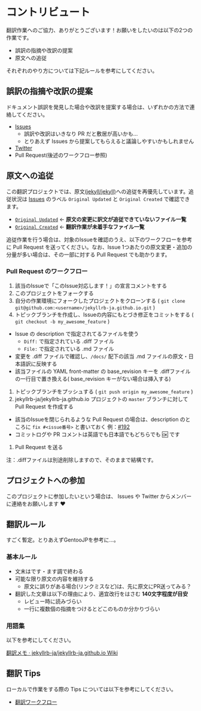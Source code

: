 # コントリビュート

翻訳作業へのご協力、ありがとうございます！お願いをしたいのは以下の2つの作業です。

- 誤訳の指摘や改訳の提案
- 原文への追従

それぞれのやり方については下記ルールを参考にしてください。

## 誤訳の指摘や改訳の提案

ドキュメント誤訳を発見した場合や改訳を提案する場合は、いずれかの方法で連絡してください。

- [Issues](https://github.com/jekyllrb-ja/jekyllrb-ja.github.io/issues)
  - 誤訳や改訳はいきなり PR だと敷居が高いかも…
  - とりあえず Issues から提案してもらえると議論しやすいかもしれません
- [Twitter](https://twitter.com/kk_Ataka)
- Pull Request(後述のワークフロー参照)

## 原文への追従

この翻訳プロジェクトでは、原文[(jekyll/jekyll)](https://github.com/jekyll/jekyll)への追従を再優先しています。追従状況は [Issues](https://github.com/jekyllrb-ja/jekyllrb-ja.github.io/issues) のラベル `Original Updated` と `Original Created` で確認できます。

- [`Original Updated`](https://github.com/jekyllrb-ja/jekyllrb-ja.github.io/labels/Original%20Updated) ← **原文の変更に訳文が追従できていないファイル一覧**
- [`Original Created`](https://github.com/jekyllrb-ja/jekyllrb-ja.github.io/labels/Original%20Created) ← **翻訳作業が未着手なファイル一覧**

追従作業を行う場合は、対象のIssueを確認のうえ、以下のワークフローを参考に Pull Request を送ってください。なお、Issue 1つあたりの原文変更・追加の分量が多い場合は、その一部に対する Pull Request でも助かります。

### Pull Request のワークフロー

1. 該当のIssueで「このIssue対応します！」の宣言コメントをする
1. このプロジェクトをフォークする
1. 自分の作業環境にフォークしたプロジェクトをクローンする ( `git clone git@github.com:<username>/jekyllrb-ja.github.io.git` )
1. トピックブランチを作成し、Issueの内容にもとづき修正をコミットをする ( `git checkout -b my_awesome_feature` )
  - Issue の description で指定されてるファイルを使う
    - `Diff:` で指定されている .diff ファイル
    - `File:` で指定されている .md ファイル
  - 変更を .diff ファイルで確認し、`/docs/` 配下の該当 .md ファイルの原文・日本語訳に反映する
  - 該当ファイルの YAML front-matter の base_revision キーを .diffファイルの一行目で置き換える( base_revision キーがない場合は挿入する)
1. トピックブランチをプッシュする ( `git push origin my_awesome_feature` )
1. jekyllrb-ja/jekyllrb-ja.github.io プロジェクトの `master` ブランチに対して Pull Request を作成する
  - 該当のIssueを閉じられるような Pull Request の場合は、description のところに `fix #<issue番号>` と書いておく 例：[#192](https://github.com/jekyllrb-ja/jekyllrb-ja.github.io/pull/192)
  - コミットログや PR コメントは英語でも日本語でもどちらでも :ok: です
1. Pull Request を送る

注：.diffファイルは別途削除しますので、そのままで結構です。

## プロジェクトへの参加

このプロジェクトに参加したいという場合は、 Issues や Twitter からメンバーに連絡をお願いします :heart:

## 翻訳ルール

すごく暫定。とりあえずGentooJPを参考に…。

### 基本ルール

- 文末はです・ます調で終わる
- 可能な限り原文の内容を維持する
  - 原文に誤りがある場合(リンクミスなど)は、先に原文にPR送ってみる？
- 翻訳した文章は以下の理由により、適宜改行をはさむ **140文字程度が目安**
  - レビュー時に読みづらい
  - 一行に複数個の指摘をつけるとどこのものか分かりづらい

### 用語集

以下を参考にしてください。

[翻訳メモ · jekyllrb-ja/jekyllrb-ja.github.io Wiki](https://github.com/jekyllrb-ja/jekyllrb-ja.github.io/wiki/%E7%BF%BB%E8%A8%B3%E3%83%A1%E3%83%A2#%E7%BF%BB%E8%A8%B3%E3%81%9B%E3%81%9A%E3%81%AB%E3%81%9D%E3%81%AE%E3%81%BE%E3%81%BE%E8%8B%B1%E5%8D%98%E8%AA%9E%E3%81%A7%E8%A8%98%E8%BF%B0%E3%81%99%E3%82%8B%E3%82%82%E3%81%AE)

## 翻訳 Tips

ローカルで作業をする際の Tips については以下を参考にしてください。

- [翻訳ワークフロー](https://github.com/jekyllrb-ja/jekyllrb-ja.github.io/wiki/翻訳ワークフロー)

